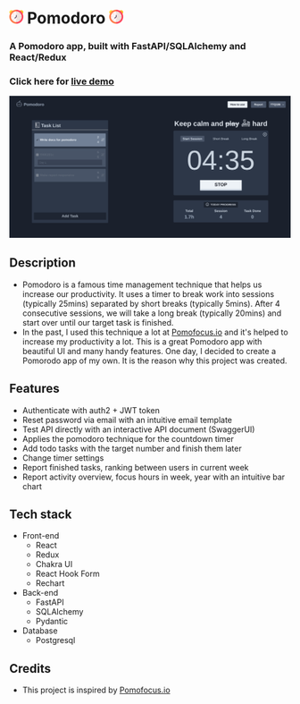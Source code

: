 # <img src="./client/src/assets/icons/../../../public/pomodoro.png" width='25px'> Pomodoro <img src="./client/src/assets/icons/../../../public/pomodoro.png" width='25px'> 

### **A Pomodoro app, built with FastAPI/SQLAlchemy and React/Redux**

### Click here for [live demo](https://ttq186.xyz)
<img src="./client/src/assets/pomodoro-demo.png">

## Description
- Pomodoro is a famous time management technique that helps us increase our productivity. It uses a timer to break work into sessions (typically 25mins) separated by short breaks (typically 5mins). After 4 consecutive sessions, we will take a long break (typically 20mins) and start over until our target task is finished.
- In the past, I used this technique a lot at [Pomofocus.io](https://pomofocus.io) and it's helped to increase my productivity a lot. This is a great Pomodoro app with beautiful UI and many handy features. One day, I decided to create a Pomorodo app of my own. It is the reason why this project was created.

## Features
- Authenticate with auth2 + JWT token
- Reset password via email with an intuitive email template
- Test API directly with an interactive API document (SwaggerUI)
- Applies the pomodoro technique for the countdown timer 
- Add todo tasks with the target number and finish them later
- Change timer settings
- Report finished tasks, ranking between users in current week
- Report activity overview, focus hours in week, year with an intuitive bar chart 

## Tech stack
- Front-end
    - React
    - Redux
    - Chakra UI 
    - React Hook Form
    - Rechart
- Back-end
    - FastAPI
    - SQLAlchemy
    - Pydantic
- Database
    - Postgresql

## Credits
- This project is inspired by [Pomofocus.io](https://pomofocus.io)
